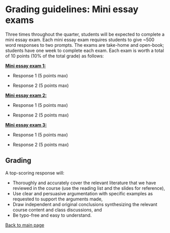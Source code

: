 # Grading guidelines: Mini essay exams

Three times throughout the quarter, students will be expected to complete a mini essay exam. Each mini essay exam requires students to give ~500 word responses to two prompts. The exams are take-home and open-book; students have one week to complete each exam. Each exam is worth a total of 10 points (10% of the total grade) as follows:

**[Mini essay exam 1:](/courses/bbc2023/course-instructions/mini-essay-exam-1/)**

* Response 1 (5 points max)

* Response 2 (5 points max)

**[Mini essay exam 2:](/courses/bbc2023/course-instructions/mini-essay-exam-2/)**

* Response 1 (5 points max)

* Response 2 (5 points max)

**[Mini essay exam 3:](/courses/bbc2023/course-instructions/mini-essay-exam-3/)**

* Response 1 (5 points max)

* Response 2 (5 points max)

## Grading

A top-scoring response will:

- Thoroughly and accurately cover the relevant literature that we have reviewed in the course (use the reading list and the slides for reference),
- Use clear and persuasive argumentation with specific examples as requested to support the arguments made,
- Draw independent and original conclusions synthesizing the relevant course content and class discussions, and
- Be typo-free and easy to understand.

[Back to main page](/courses/bbc2023/casillas-bbc-winter2023-syllabus)